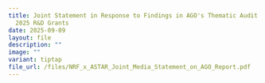 ```yaml
---
title: Joint Statement in Response to Findings in AGO's Thematic Audit of RIE
  2025 R&D Grants
date: 2025-09-09
layout: file
description: ""
image: ""
variant: tiptap
file_url: /files/NRF_x_ASTAR_Joint_Media_Statement_on_AGO_Report.pdf
---
```

